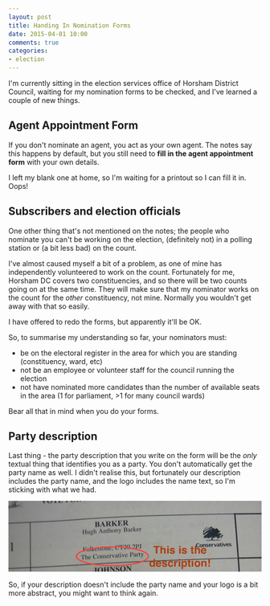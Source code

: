 ```yaml
---
layout: post
title: Handing In Nomination Forms
date: 2015-04-01 10:00
comments: true
categories:
- election
---
```


I'm currently sitting in the election services office of Horsham District Council, waiting for my nomination forms to be checked, and I've learned a couple of new things.

## Agent Appointment Form

If you don't nominate an agent, you act as your own agent. The notes say this happens by default, but you still need to **fill in the agent appointment form** with your own details.

I left my blank one at home, so I'm waiting for a printout so I can fill it in. Oops!

## Subscribers and election officials

One other thing that's not mentioned on the notes; the people who nominate you can't be working on the election, (definitely not) in a polling station or (a bit less bad) on the count.

I've almost caused myself a bit of a problem, as one of mine has independently volunteered to work on the count. Fortunately for me, Horsham DC covers two constituencies, and so there will be two counts going on at the same time. They will make sure that my nominator works on the count for the *other* constituency, not mine. Normally you wouldn't get away with that so easily.

I have offered to redo the forms, but apparently it'll be OK.

So, to summarise my understanding so far, your nominators must:

* be on the electoral register in the area for which you are standing (constituency, ward, etc)
* not be an employee or volunteer staff for the council running the election
* not have nominated more candidates than the number of available seats in the area (1 for parliament, >1 for many council wards)

Bear all that in mind when you do your forms.

## Party description

Last thing - the party description that you write on the form will be the *only* textual thing that identifies you as a party. You don't automatically get the party name as well. I didn't realise this, but fortunately our description includes the party name, and the logo includes the name text, so I'm sticking with what we had.

![Description](/images/2015-04-01-handing-in-nomination-forms/descriptions.png)

So, if your description doesn't include the party name and your logo is a bit more abstract, you might want to think again.
